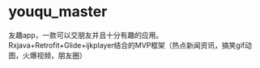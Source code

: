 # youqu_master
友趣app，一款可以交朋友并且十分有趣的应用。Rxjava+Retrofit+Glide+ijkplayer结合的MVP框架（热点新闻资讯，搞笑gif动图，火爆视频，朋友圈）
